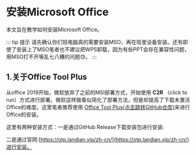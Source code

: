 # 安装Microsoft Office <Badge type="tip" text="基础" />

本文旨在教学如何安装Microsoft Office。

::: tip 提示
请先确认你们班电脑真的需要安装MSO，再在班里设备安装。还有即使了安装上了MSO笔者也不建议把WPS卸载，因为有些PPT会存在兼容性问题，用MSO打不开等乱七八糟的问题😓。
:::

## 1.关于Office Tool Plus
从office 2019开始，微软放弃了之前的MSI部署方式，开始使用 **C2R** （click to run）方式进行部署。微软这样做看似简化了部署方法，但是却提高了下载未激活Office的难度。这里笔者推荐使用 [Office Tool Plus(点击跳转GitHub仓库)](https://github.com/YerongAI/Office-Tool)来进行Office的安装。

这里有两种安装方式：一是通过GitHub Release下载安装包进行安装:

二是通过官网:[https://otp.landian.vip/zh-cn/](https://otp.landian.vip/zh-cn/)进行安装。